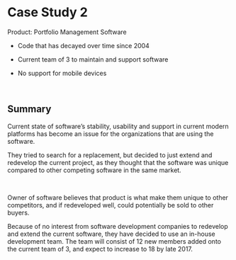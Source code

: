 Case Study 2
============

Product: Portfolio Management Software

-   Code that has decayed over time since 2004

-   Current team of 3 to maintain and support software

-   No support for mobile devices

 

Summary
-------

Current state of software’s stability, usability and support in current modern
platforms has become an issue for the organizations that are using the software.  
  
They tried to search for a replacement, but decided to just extend and redevelop
the current project, as they thought that the software was unique compared to
other competing software in the same market.

 

Owner of software believes that product is what make them unique to other
competitors, and if redeveloped well, could potentially be sold to other buyers.  
  
Because of no interest from software development companies to redevelop and
extend the current software, they have decided to use an in-house development
team. The team will consist of 12 new members added onto the current team of 3,
and expect to increase to 18 by late 2017.
